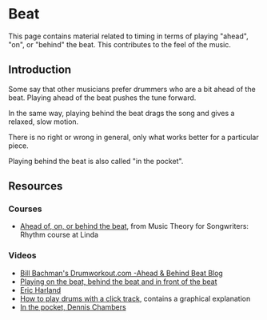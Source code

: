 # Beat

This page contains material related to timing in terms of playing "ahead", "on", or "behind" the beat.
This contributes to the feel of the music.

## Introduction

Some say that other musicians prefer drummers who are a bit ahead of the beat. Playing ahead of the beat pushes the tune forward.

In the same way, playing behind the beat drags the song and gives a relaxed, slow motion. 

There is no right or wrong in general, only what works better for a particular piece.

Playing behind the beat is also called "in the pocket".

## Resources

### Courses

- [Ahead of, on, or behind the beat](https://www.lynda.com/Audio-Music-tutorials/Ahead-behind-beat/544274/595250-4.html), from Music Theory for Songwriters: Rhythm course at Linda

### Videos

- [Bill Bachman's Drumworkout.com -Ahead & Behind Beat Blog](https://www.youtube.com/watch?v=IPuRMdKfjEU)
- [Playing on the beat, behind the beat and in front of the beat](https://www.youtube.com/watch?v=GlcSuJlOwJ0)
- [Eric Harland](https://www.youtube.com/watch?v=1PRsRagfrm0)
- [How to play drums with a click track](https://www.youtube.com/watch?v=w0DtCmh0JI0), contains a graphical explanation
- [In the pocket, Dennis Chambers](https://www.youtube.com/watch?v=6XatoJTuJj4)
